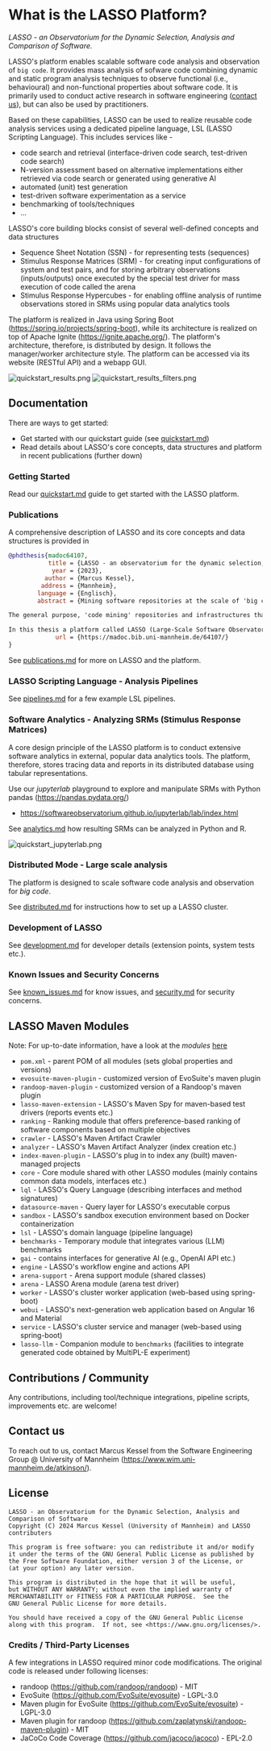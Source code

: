 # What is the LASSO Platform?

_LASSO - an Observatorium for the Dynamic Selection, Analysis and Comparison of Software._

LASSO's platform enables scalable software code analysis and observation of `big code`. It provides mass analysis of sofware code combining dynamic and static program analysis techniques to observe functional (i.e., behavioural) and non-functional properties about software code. It is primarily used to conduct active research in software engineering ([contact us](#contact)), but can also be used by practitioners.

Based on these capabilities, LASSO can be used to realize reusable code analysis services using a dedicated pipeline language, LSL (LASSO Scripting Language). This includes services like -

* code search and retrieval (interface-driven code search, test-driven code search)
* N-version assessment based on alternative implementations either retrieved via code search or generated using generative AI
* automated (unit) test generation
* test-driven software experimentation as a service
* benchmarking of tools/techniques
* ...

LASSO's core building blocks consist of several well-defined concepts and data structures

* Sequence Sheet Notation (SSN) - for representing tests (sequences)
* Stimulus Response Matrices (SRM) - for creating input configurations of system and test pairs, and for storing arbitrary observations (inputs/outputs) once executed by the special test driver for mass execution of code called the arena
* Stimulus Response Hypercubes - for enabling offline analysis of runtime observations stored in SRMs using popular data analytics tools

The platform is realized in Java using Spring Boot (https://spring.io/projects/spring-boot), while its architecture is realized on top of Apache Ignite (https://ignite.apache.org/). The platform's architecture, therefore, is distributed by design. It follows the manager/worker architecture style. The platform can be accessed via its website (RESTful API) and a webapp GUI.

![quickstart_results.png](doc%2Fimg%2Fquickstart_results.png)
![quickstart_results_filters.png](doc%2Fimg%2Fquickstart_results_filters.png)
## Documentation

There are ways to get started:

* Get started with our quickstart guide (see [quickstart.md](doc%2Fquickstart.md))
* Read details about LASSO's core concepts, data structures and platform in recent publications (further down)

### Getting Started

Read our [quickstart.md](doc%2Fquickstart.md) guide to get started with the LASSO platform.

### Publications

A comprehensive description of LASSO and its core concepts and data structures is provided in

```bibtex
@phdthesis{madoc64107,
           title = {LASSO - an observatorium for the dynamic selection, analysis and comparison of software},
            year = {2023},
          author = {Marcus Kessel},
         address = {Mannheim},
        language = {Englisch},
        abstract = {Mining software repositories at the scale of 'big code' (i.e., big data) is a challenging activity. As well as finding a suitable software corpus and making it programmatically accessible through an index or database, researchers and practitioners have to establish an efficient analysis infrastructure and precisely define the metrics and data extraction approaches to be applied. Moreover, for analysis results to be generalisable, these tasks have to be applied at a large enough scale to have statistical significance, and if they are to be repeatable, the artefacts need to be carefully maintained and curated over time. Today, however, a lot of this work is still performed by human beings on a case-by-case basis, with the level of effort involved often having a significant negative impact on the generalisability and repeatability of studies, and thus on their overall scientific value.

The general purpose, 'code mining' repositories and infrastructures that have emerged in recent years represent a significant step forward because they automate many software mining tasks at an ultra-large scale and allow researchers and practitioners to focus on defining the questions they would like to explore at an abstract level. However, they are currently limited to static analysis and data extraction techniques, and thus cannot support (i.e., help automate) any studies which involve the execution of software systems. This includes experimental validations of techniques and tools that hypothesise about the behaviour (i.e., semantics) of software, or data analysis and extraction techniques that aim to measure dynamic properties of software.

In this thesis a platform called LASSO (Large-Scale Software Observatorium) is introduced that overcomes this limitation by automating the collection of dynamic (i.e., execution-based) information about software alongside static information. It features a single, ultra-large scale corpus of executable software systems created by amalgamating existing Open Source software repositories and a dedicated DSL for defining abstract selection and analysis pipelines. Its key innovations are integrated capabilities for searching for selecting software systems based on their exhibited behaviour and an 'arena' that allows their responses to software tests to be compared in a purely data-driven way. We call the platform a 'software observatorium' since it is a place where the behaviour of large numbers of software systems can be observed, analysed and compared.},
             url = {https://madoc.bib.uni-mannheim.de/64107/}
}
```

See [publications.md](doc%2Fpublications.md) for more on LASSO and the platform.

### LASSO Scripting Language - Analysis Pipelines

See [pipelines.md](doc%2Fpipelines.md) for a few example LSL pipelines.

### Software Analytics - Analyzing SRMs (Stimulus Response Matrices)

A core design principle of the LASSO platform is to conduct extensive software analytics in external, popular data analytics tools. The platform, therefore, stores tracing data and reports in its distributed database using tabular representations.

Use our _jupyterlab_ playground to explore and manipulate SRMs with Python pandas (https://pandas.pydata.org/)

* https://softwareobservatorium.github.io/jupyterlab/lab/index.html


See [analytics.md](doc%2Fanalytics.md) how resulting SRMs can be analyzed in Python and R.

![quickstart_jupyterlab.png](doc%2Fimg%2Fquickstart_jupyterlab.png)

### Distributed Mode - Large scale analysis

The platform is designed to scale software code analysis and observation for _big code_.

See [distributed.md](doc%2Fdistributed.md) for instructions how to set up a LASSO cluster.

### Development of LASSO

See [development.md](doc%2Fdevelopment.md) for developer details (extension points, system tests etc.).

### Known Issues and Security Concerns

See [known_issues.md](doc%2Fknown_issues.md) for know issues, and [security.md](doc%2Fsecurity.md) for security concerns. 

## LASSO Maven Modules

Note: For up-to-date information, have a look at the _modules_ [here](./pom.xml)

* `pom.xml` - parent POM of all modules (sets global properties and versions)
* `evosuite-maven-plugin` - customized version of EvoSuite's maven plugin
* `randoop-maven-plugin` - customized version of a Randoop's maven plugin
* `lasso-maven-extension` - LASSO's Maven Spy for maven-based test drivers (reports events etc.)
* `ranking` - Ranking module that offers preference-based ranking of software components based on multiple objectives
* `crawler` - LASSO's Maven Artifact Crawler
* `analyzer` - LASSO's Maven Artifact Analyzer (index creation etc.)
* `index-maven-plugin` - LASSO's plug in to index any (built) maven-managed projects
* `core` - Core module shared with other LASSO modules (mainly contains common data models, interfaces etc.)
* `lql` - LASSO's Query Language (describing interfaces and method signatures)
* `datasource-maven` - Query layer for LASSO's executable corpus
* `sandbox` - LASSO's sandbox execution environment based on Docker containerization
* `lsl` - LASSO's domain language (pipeline language)
* `benchmarks` - Temporary module that integrates various (LLM) benchmarks
* `gai` - contains interfaces for generative AI (e.g., OpenAI API etc.)
* `engine` - LASSO's workflow engine and actions API
* `arena-support` - Arena support module (shared classes)
* `arena` - LASSO Arena module (arena test driver)
* `worker` - LASSO's cluster worker application (web-based using spring-boot)
* `webui` - LASSO's next-generation web application based on Angular 16 and Material
* `service` - LASSO's cluster service and manager (web-based using spring-boot)
* `lasso-llm` - Companion module to `benchmarks` (facilities to integrate generated code obtained by MultiPL-E experiment)

## Contributions / Community

Any contributions, including tool/technique integrations, pipeline scripts, improvements etc. are welcome!

## Contact us

To reach out to us, contact Marcus Kessel from the Software Engineering Group @ University of Mannheim (https://www.wim.uni-mannheim.de/atkinson/).

## License

```
LASSO - an Observatorium for the Dynamic Selection, Analysis and Comparison of Software
Copyright (C) 2024 Marcus Kessel (University of Mannheim) and LASSO contributers

This program is free software: you can redistribute it and/or modify
it under the terms of the GNU General Public License as published by
the Free Software Foundation, either version 3 of the License, or
(at your option) any later version.

This program is distributed in the hope that it will be useful,
but WITHOUT ANY WARRANTY; without even the implied warranty of
MERCHANTABILITY or FITNESS FOR A PARTICULAR PURPOSE.  See the
GNU General Public License for more details.

You should have received a copy of the GNU General Public License
along with this program.  If not, see <https://www.gnu.org/licenses/>.
```

### Credits / Third-Party Licenses

A few integrations in LASSO required minor code modifications. The original code is released under following licenses:

* randoop (https://github.com/randoop/randoop) - MIT
* EvoSuite (https://github.com/EvoSuite/evosuite) - LGPL-3.0
* Maven plugin for EvoSuite (https://github.com/EvoSuite/evosuite) - LGPL-3.0
* Maven plugin for randoop (https://github.com/zaplatynski/randoop-maven-plugin) - MIT
* JaCoCo Code Coverage (https://github.com/jacoco/jacoco) - EPL-2.0
